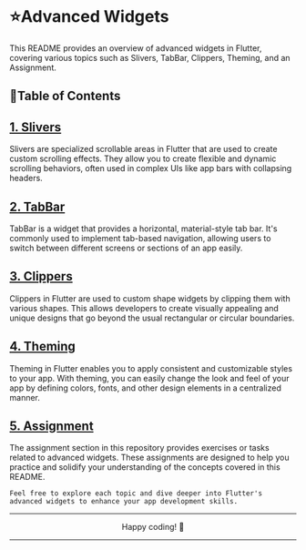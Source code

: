 
 
 # ⭐Advanced Widgets

This README provides an overview of advanced widgets in Flutter, covering various topics such as Slivers, TabBar, Clippers, Theming, and an Assignment. 

## 🔗Table of Contents

## [1. Slivers](https://github.com/Arpitaagupta/Flutter-Basics/blob/main/Advanced%20Widgets/slivers/lib/main.dart)
Slivers are specialized scrollable areas in Flutter that are used to create custom scrolling effects. They allow you to create flexible and dynamic scrolling behaviors, often used in complex UIs like app bars with collapsing headers.

## [2. TabBar](https://github.com/Arpitaagupta/Flutter-Basics/blob/main/Advanced%20Widgets/tab_bar/lib/main.dart)
TabBar is a widget that provides a horizontal, material-style tab bar. It's commonly used to implement tab-based navigation, allowing users to switch between different screens or sections of an app easily.

## [3. Clippers](https://github.com/Arpitaagupta/Flutter-Basics/tree/main/Animations/create_animations)
Clippers in Flutter are used to custom shape widgets by clipping them with various shapes. This allows developers to create visually appealing and unique designs that go beyond the usual rectangular or circular boundaries.

## [4. Theming](#http-package-seamless-networking)
Theming in Flutter enables you to apply consistent and customizable styles to your app. With theming, you can easily change the look and feel of your app by defining colors, fonts, and other design elements in a centralized manner.

## [5. Assignment](#advanced-widgets-level-up-your-ui)
The assignment section in this repository provides exercises or tasks related to advanced widgets. These assignments are designed to help you practice and solidify your understanding of the concepts covered in this README.

`Feel free to explore each topic and dive deeper into Flutter's advanced widgets to enhance your app development skills.`


<hr>
<p align="center">
Happy coding! 🚀
<hr>
</p>
